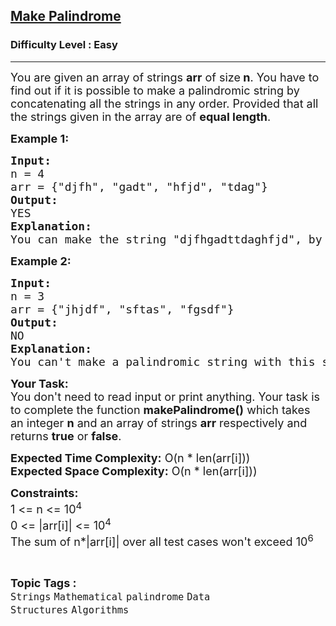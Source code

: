 <h2><a href="https://practice.geeksforgeeks.org/problems/make-palindrome--170647/1?page=6&category[]=Strings&sortBy=submissions">Make Palindrome</a></h2><h3>Difficulty Level : Easy</h3><hr><div class="problems_problem_content__Xm_eO"><p><span style="font-size:18px">You are given an array of strings <strong>arr</strong> of size<strong> n</strong>. You have to find out if it is possible to make a palindromic string by concatenating all the strings in any order. Provided that all the strings given in the array are of <strong>equal length</strong>.</span></p>

<p><strong><span style="font-size:18px">Example 1:</span></strong></p>

<pre><span style="font-size:18px"><strong>Input:</strong>
n = 4
arr = {"djfh", "gadt", "hfjd", "tdag"}
<strong>Output:</strong>
YES
<strong>Explanation:</strong>
You can make the string "djfhgadttdaghfjd", by concatenating the given strings which is a palindrome.</span>
</pre>

<p><strong><span style="font-size:18px">Example 2:</span></strong></p>

<pre><span style="font-size:18px"><strong>Input:</strong>
n = 3
arr = {"jhjdf", "sftas", "fgsdf"}
<strong>Output:</strong>
NO
<strong>Explanation:</strong>
You can't make a palindromic string with this strings.</span>
</pre>

<p><span style="font-size:18px"><strong>Your Task:</strong><br>
You don't need to read input or print anything. Your task is to complete the function <strong>makePalindrome()</strong> which takes an integer <strong>n</strong> and an&nbsp;array of strings <strong>arr</strong>&nbsp;respectively and returns&nbsp;<strong>true</strong> or <strong>false</strong>.</span></p>

<p><span style="font-size:18px"><strong>Expected Time Complexity:</strong> O(n * len(arr[i]))<br>
<strong>Expected Space Complexity:</strong> O(n * len(arr[i]))</span></p>

<p><span style="font-size:18px"><strong>Constraints:</strong><br>
1 &lt;= n&nbsp;&lt;= 10<sup>4</sup><br>
0 &lt;= |arr[i]| &lt;= 10<sup>4</sup><br>
The sum of n*|arr[i]| over all test cases won't exceed 10<sup>6</sup></span></p>
</div><br><p><span style=font-size:18px><strong>Topic Tags : </strong><br><code>Strings</code>&nbsp;<code>Mathematical</code>&nbsp;<code>palindrome</code>&nbsp;<code>Data Structures</code>&nbsp;<code>Algorithms</code>&nbsp;